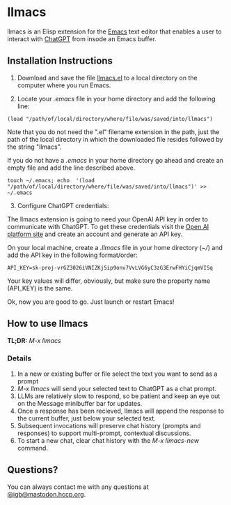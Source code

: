 # llmacs

llmacs is an Elisp extension for the [Emacs](https://www.gnu.org/software/emacs/) text editor that enables a user to interact with [ChatGPT](https://chatgpt.com/) from insode an Emacs buffer.

## Installation Instructions

1. Download and save the file [llmacs.el](https://raw.githubusercontent.com/igb/llmacs/master/llmacs.el) to a local directory on the computer where you run Emacs.

2. Locate your *.emacs* file in your home directory and add the following line:
```Elisp
(load "/path/of/local/directory/where/file/was/saved/into/llmacs")
```
Note that you do not need the ".el" filename extension in the path, just the path of the local directory in which the downloaded file resides followed by the string "llmacs".

If you do not have a *.emacs* in your home directory go ahead and create an empty file and add the line described above.

```Shell
touch ~/.emacs; echo  '(load "/path/of/local/directory/where/file/was/saved/into/llmacs")' >> ~/.emacs
```

3. Configure ChatGPT credentials:

The llmacs extension is going to need your OpenAI API key in order to communicate with ChatGPT. To get these credentials visit the [Open AI platform site](https://platform.openai.com/docs/overview) and create an account and generate an API key.

On your local machine, create a *.llmacs* file in your home directory (*~/*) and add the API key in the following format/order:


```Text
API_KEY=sk-proj-vrGZ3026iVNIZKj5ip9onv7VvLVG6yC3zG3ErwFHYiCjqmVISq
```

Your key values will differ, obviously, but make sure the property name (API_KEY) is the same.

Ok, now you are good to go. Just launch or restart Emacs!

## How to use llmacs

**TL;DR:** *M-x llmacs*

### Details ###
1. In a new or existing buffer or file select the text you want to send as a prompt
3. *M-x llmacs* will send your selected text to ChatGPT as a chat prompt.
4. LLMs are relatively slow to respond, so be patient and keep an eye out on the Message minibuffer bar for updates.
5. Once a response has been recieved, llmacs will append the response to the current buffer, just below your selected text.
6. Subsequent invocations will preserve chat history (prompts and responses) to support multi-prompt, contextual discussions.
7. To start a new chat, clear chat history with the *M-x llmacs-new* command. 

## Questions? ##

You can always contact me with any questions at [@igb@mastodon.hccp.org](https://mastodon.hccp.org/igb).
